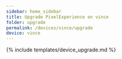 ```yaml
---
sidebar: home_sidebar
title: Upgrade PixelExperience on vince
folder: upgrade
permalink: /devices/vince/upgrade
device: vince
---
```

{% include templates/device_upgrade.md %}
